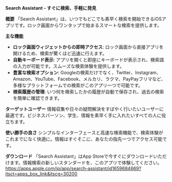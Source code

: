 **Search Assistant - すぐに検索、手軽に発見**

**概要** 「Search Assistant」は、いつでもどこでも素早く検索を開始できるiOSアプリです。ロック画面からワンタップで始まるスマートな検索を提供します。

**主な機能**

*   **ロック画面ウィジェットからの即時アクセス**: ロック画面から直接アプリを開けるため、検索が驚くほど迅速に行えます。
*   **自動キーボード表示**: アプリを開くと即座にキーボードが表示され、検索語の入力が可能です。スムーズな検索体験を提供します。
*   **豊富な検索オプション**: Googleの検索だけでなく、Twitter、Instagram、Amazon、YouTube、Facebook、メルカリ、ラクマ、PayPayフリマなど、多様なプラットフォームでの検索がこのアプリ一つで可能です。
*   **検索履歴の管理**: いつ何を検索したかの履歴が自動で保存され、過去の検索を簡単に確認できます。

**ターゲットユーザー** 情報収集や日々の疑問解決をすばやく行いたいユーザーに最適です。ビジネスパーソン、学生、情報を素早く手に入れたいすべての人に役立ちます。

**使い勝手の良さ** シンプルなインターフェースと高速な検索機能で、検索体験がこれまでになく快適に。情報はすぐそこに、あなたの指先一つでアクセス可能です。

**ダウンロード** 「Search Assistant」はApp Storeで今すぐにダウンロードいただけます。情報検索の新しいスタンダードを、このアプリで体験してください。
<br>https://apps.apple.com/jp/app/search-assistant/id1659684669?itsct=apps_box_link&itscg=30200